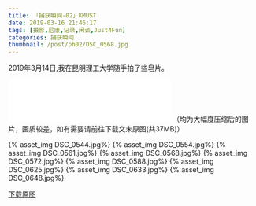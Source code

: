 ```yaml
---
title: 「捕获瞬间-02」KMUST
date: 2019-03-16 21:46:17
tags: [摄影,尼康,记录,闲谈,Just4Fun]
categories: 捕获瞬间
thumbnail: /post/ph02/DSC_0568.jpg
---
```

2019年3月14日,我在昆明理工大学随手拍了些皂片。   
<!-- more -->
<iframe frameborder="no" border="0" marginwidth="0" marginheight="0" width=330 height=86 src="//music.163.com/outchain/player?type=2&id=432430716&auto=0&height=66"></iframe>
（均为大幅度压缩后的图片，画质较差，如有需要请前往下载文末原图(共37MB)）

<!-- <div class="justified-gallery"> -->
{% asset_img DSC_0544.jpg%}
{% asset_img DSC_0554.jpg%}
{% asset_img DSC_0561.jpg%}
{% asset_img DSC_0568.jpg%}
{% asset_img DSC_0572.jpg%}
{% asset_img DSC_0588.jpg%}
{% asset_img DSC_0625.jpg%}
{% asset_img DSC_0633.jpg%}
{% asset_img DSC_0648.jpg%}
<!-- </div> -->


[下载原图](https://pan.zsh2401.top/index.php?share/file&user=1&sid=aPuqZB9H)   